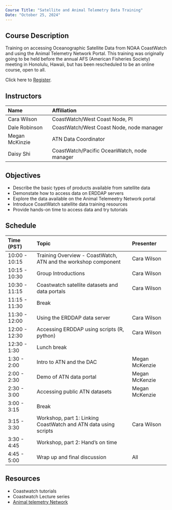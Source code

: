 ```yaml
---
Course Title: "Satellite and Animal Telemetry Data Training"
Date: "October 25, 2024"
---
```



## Course Description
Training on accessing Oceanographic Satellite Data from NOAA CoastWatch
and using the Animal Telemetry Network Portal.  This training was originally going to be held before
the annual AFS (American Fisheries Society) meeting in Honolulu, Hawaii, but has been rescheduled to be an online course, open to all.

Click here to [Register](https://lp.constantcontactpages.com/ev/reg/2qmh83d/lp/23b56bab-9a72-4dea-8010-98caa0fcec19).

 
## Instructors

 | Name              | Affiliation                    | 
 |:-----------------|:-----------------------------------------------------------------------------|
 | Cara Wilson       | CoastWatch/West Coast Node, PI |
 | Dale Robinson     | CoastWatch/West Coast Node, node manager |
 | Megan McKinzie    | ATN Data Coordinator |
 | Daisy Shi         | CoastWatch/Pacific OceanWatch, node manager |
    
## Objectives
* Describe the basic types of products available from satellite data
* Demonstate how to access data on ERDDAP servers 
* Explore the data available on the Animal Telemeetry Network portal
* Introduce CoastWatch satellite data training resources
* Provide hands-on time to access data and try tutorials


## Schedule

| Time (PST)      | Topic                                                                         | Presenter                    |
|:-------------|:-----------------------------------------------------------------------------|:----------------------------|
| 10:00 - 10:15 | Training  Overview - CoastWatch, ATN and the workshop component                   | Cara Wilson       | 
| 10:15 - 10:30 |  Group Introductions                                                              | Cara Wilson       |
| 10:30 - 11:15 | Coastwatch satellite datasets and data portals                                    | Cara Wilson       |
| 11:15 - 11:30 |   Break                                                                           |        |
| 11:30 - 12:00 | Using the ERDDAP data server                                                      | Cara Wilson                 |
| 12:00 - 12:30 | Accessing ERDDAP using scripts (R, python)                                         | Cara Wilson       |
| 12:30 - 1:30  | Lunch break                                                                        |                   |  
| 1:30 - 2:00   | Intro to ATN and the DAC                                                           | Megan McKenzie    |
| 2:00 - 2:30   | Demo of ATN data portal                                                            | Megan McKenzie    |
| 2:30 - 3:00   | Accessing public ATN datasets                                                      | Megan McKenzie    |
| 3:00 - 3:15   | Break                                                                              |                   |
| 3:15 - 3:30   | Workshop, part 1: Linking CoastWatch and ATN data using scripts                    | Cara Wilson       |
| 3:30 - 4:45   | Workshop, part 2: Hand’s on time                                                   |                   |
| 4:45 - 5:00   | Wrap up and final discussion                                                       | All               |


## Resources
- Coastwatch tutorials
- Coastwatch Lecture series
- [Animal telemetry Network](https://portal.atn.ioos.us/)
